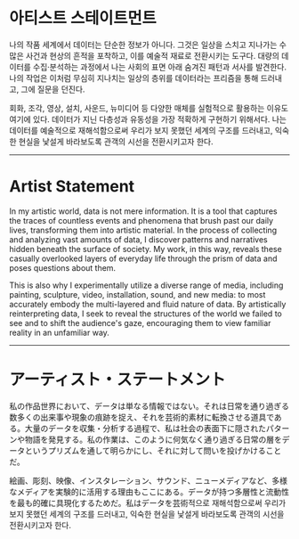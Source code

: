 # 아티스트 스테이트먼트

나의 작품 세계에서 데이터는 단순한 정보가 아니다. 그것은 일상을 스치고 지나가는 수많은 사건과 현상의 흔적을 포착하고, 이를 예술적 재료로 전환시키는 도구다. 대량의 데이터를 수집·분석하는 과정에서 나는 사회의 표면 아래 숨겨진 패턴과 서사를 발견한다. 나의 작업은 이처럼 무심히 지나치는 일상의 층위를 데이터라는 프리즘을 통해 드러내고, 그에 질문을 던진다.

회화, 조각, 영상, 설치, 사운드, 뉴미디어 등 다양한 매체를 실험적으로 활용하는 이유도 여기에 있다. 데이터가 지닌 다층성과 유동성을 가장 적확하게 구현하기 위해서다. 나는 데이터를 예술적으로 재해석함으로써 우리가 보지 못했던 세계의 구조를 드러내고, 익숙한 현실을 낯설게 바라보도록 관객의 시선을 전환시키고자 한다.

---

# Artist Statement

In my artistic world, data is not mere information. It is a tool that captures the traces of countless events and phenomena that brush past our daily lives, transforming them into artistic material. In the process of collecting and analyzing vast amounts of data, I discover patterns and narratives hidden beneath the surface of society. My work, in this way, reveals these casually overlooked layers of everyday life through the prism of data and poses questions about them.

This is also why I experimentally utilize a diverse range of media, including painting, sculpture, video, installation, sound, and new media: to most accurately embody the multi-layered and fluid nature of data. By artistically reinterpreting data, I seek to reveal the structures of the world we failed to see and to shift the audience's gaze, encouraging them to view familiar reality in an unfamiliar way.

---

# アーティスト・ステートメント

私の作品世界において、データは単なる情報ではない。それは日常を通り過ぎる数多くの出来事や現象の痕跡を捉え、それを芸術的素材に転換させる道具である。大量のデータを収集・分析する過程で、私は社会の表面下に隠されたパターンや物語を発見する。私の作業は、このように何気なく通り過ぎる日常の層をデータというプリズムを通して明らかにし、それに対して問いを投げかけることだ。

絵画、彫刻、映像、インスタレーション、サウンド、ニューメディアなど、多様なメディアを実験的に活用する理由もここにある。データが持つ多層性と流動性を最も的確に具現化するためだ。私はデータを芸術적으로 재해석함으로써 우리가 보지 못했던 세계의 구조를 드러내고, 익숙한 현실을 낯설게 바라보도록 관객의 시선을 전환시키고자 한다.
